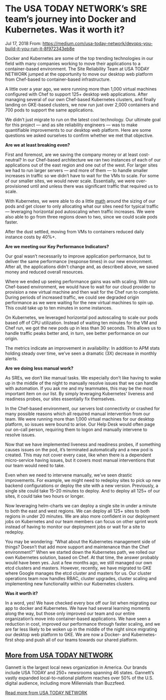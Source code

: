 # **The USA TODAY NETWORK’s SRE team’s journey into Docker and Kubernetes. Was it worth it?**

Jul 17, 2018 From: https://medium.com/usa-today-network/devops-you-build-it-you-run-it-8f972343eb8e

Docker and Kubernetes are some of the top trending technologies in our field with many companies working to move their applications to a container-based environment. The Site Reliability Team at USA TODAY NETWORK jumped at the opportunity to move our desktop web platform from Chef-based to container-based infrastructure.

A little over a year ago, we were running more than 1,000 virtual machines configured with Chef to support 125+ desktop web applications. After managing several of our own Chef-based Kubernetes clusters, and finally landing on GKE-based clusters, we now run just over 2,000 containers and 700 pods to support the same applications.

We didn’t just migrate to run on the latest cool technology. Our ultimate goal for this project — and as site reliability engineers — was to make quantifiable improvements to our desktop web platform. Here are some questions we asked ourselves to confirm whether we met that objective.

**Are we at least breaking even?**

First and foremost, are we saving the company money or at least cost-neutral? In our Chef-based architecture we ran two instances of each of our applications out of the east region and one out of the west. For larger sites we had to run larger servers — and more of them — to handle smaller increases in traffic so we didn’t have to wait for the VMs to scale. For some of our smaller sites, we would never scale. Essentially, we were over-provisioned until and unless there was significant traffic that required us to scale.

With Kubernetes, we were able to do a little [math](http://medium.com/usa-today-network/scaling-at-scale-i-was-told-there-would-be-no-math-6e7bdbf74a3b) around the sizing of our pods and get closer to only allocating what our sites need for typical traffic — leveraging horizontal pod autoscaling when traffic increases. We were also able to go from three regions down to two, since we could scale pods faster.

After the dust settled, moving from VMs to containers reduced daily instance costs by 40%+.

**Are we meeting our Key Performance Indicators?**

Our goal wasn’t necessarily to improve application performance, but to deliver the same performance (response times) in our new environment. After all, the applications didn’t change and, as described above, we saved money and reduced overall resources.

Where we ended up seeing performance gains was with scaling. With our Chef-based environment, we would have to wait for our cloud provider to provision a new virtual machine and then wait for the Chef run to complete. During periods of increased traffic, we could see degraded origin performance as we were waiting for the new virtual machines to spin up. This could take up to ten minutes in some instances.

On Kubernetes, we leveraged horizontal pod autoscaling to scale our pods based off of CPU utilization. Instead of waiting ten minutes for the VM and Chef run, we got the new pods up in less than 30 seconds. This allows us to handle traffic peaks better and, in turn, see better performance on our origin.

The metrics indicate an improvement in availability: In addition to APM stats holding steady over time, we’ve seen a dramatic (3X) decrease in monthly alerts.

**Are we doing less manual work?**

As SREs, we don’t like manual tasks. We especially don’t like having to wake up in the middle of the night to manually resolve issues that we can handle with automation. If you ask me and my teammates, this may be the most important item on our list. By simply leveraging Kubernetes’ liveness and readiness probes, our sites essentially fix themselves.

In the Chef-based environment, our servers lost connectivity or crashed for many possible reasons which all required manual intervention from our team. We were running more than 1,000 virtual machines for our desktop platform, so issues were bound to arise. Our Help Desk would often page our on-call person, requiring them to logon and manually intervene to resolve issues.

Now that we have implemented liveness and readiness probes, if something causes issues on the pod, it’s terminated automatically and a new pod is created. This may not cover every case, like when there is a dependent micro-service having issues, but it covers most manual interventions that our team would need to take.

Even when we need to intervene manually, we’ve seen drastic improvements. For example, we might need to redeploy sites to pick up new backend configurations or deploy the site with a new version. Previously, a single site could take 15–20 minutes to deploy. And to deploy all 125+ of our sites, it could take two hours or longer.

Now leveraging helm-charts we can deploy a single site in under a minute to both the east and west regions. We can deploy all 125+ sites to both regions in under 20 minutes. We are also more confident in our deployment jobs on Kubernetes and our team members can focus on other sprint work instead of having to monitor our deployment jobs or wait for a site to redeploy.

You may be wondering: “What about the Kubernetes management side of things? Doesn’t that add more support and maintenance than the Chef environment?” When we started down the Kubernetes path, we rolled our own Kubernetes solution, based on Chef. At that time, the answer probably would have been yes. Just a few months ago, we still managed our own etcd clusters and masters. However, recently, we have migrated to GKE where Google manages the etcd cluster and masters for us. Our cluster operations team now handles RBAC, cluster upgrades, cluster scaling and implementing new functionality within our Kubernetes clusters.

**Was it worth it?**

In a word, yes! We have checked every box off our list when migrating our app to docker and Kubernetes. We have had several learning moments along the way, but those only improved our team and our entire organization’s move into container-based applications. We have seen a reduction in cost, improved our performance through faster scaling, and we are far less likely to be woken up in the middle of the night since migrating our desktop web platform to GKE. We are now a Docker- and Kubernetes-first shop and push all of our teams towards our shared platform.

## [More from USA TODAY NETWORK](http://medium.com/usa-today-network?source=post_page-----d20840757f05--------------------------------)

Gannett is the largest local news organization in America. Our brands include USA TODAY and 250+ newsrooms spanning 46 states. Gannett’s vastly expanded local-to-national platform reaches over 50% of the U.S. digital audience, including more Millennials than Buzzfeed.

[Read more from USA TODAY NETWORK](http://medium.com/usa-today-network?source=post_page-----d20840757f05--------------------------------)

